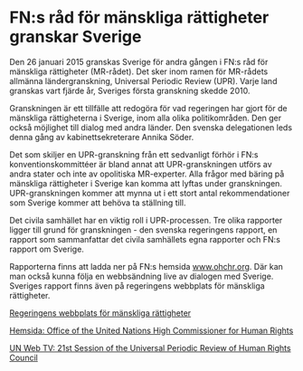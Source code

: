 # FN:s råd för mänskliga rättigheter granskar Sverige

Den 26 januari 2015 granskas Sverige för andra gången i FN:s råd för mänskliga rättigheter (MR-rådet). Det sker inom ramen för MR-rådets allmänna ländergranskning, Universal Periodic Review (UPR). Varje land granskas vart fjärde år, Sveriges första granskning skedde 2010.

Granskningen är ett tillfälle att redogöra för vad regeringen har gjort för de mänskliga rättigheterna i Sverige, inom alla olika politikområden. Den ger också möjlighet till dialog med andra länder. Den svenska delegationen leds denna gång av kabinettsekreterare Annika Söder.

Det som skiljer en UPR-granskning från ett sedvanligt förhör i FN:s konventionskommittéer är bland annat att UPR-granskningen utförs av andra stater och inte av opolitiska MR-experter. Alla frågor med bäring på mänskliga rättigheter i Sverige kan komma att lyftas under granskningen. UPR-granskningen kommer att mynna ut i ett stort antal rekommendationer som Sverige kommer att behöva ta ställning till.

Det civila samhället har en viktig roll i UPR-processen. Tre olika rapporter ligger till grund för granskningen - den svenska regeringens rapport, en rapport som sammanfattar det civila samhällets egna rapporter och FN:s rapport om Sverige.

Rapporterna finns att ladda ner på FN:s hemsida www.ohchr.org. Där kan man också kunna följa en webbsändning live av dialogen med Sverige. Sveriges rapport finns även på regeringens webbplats för mänskliga rättigheter.

[Regeringens webbplats för mänskliga rättigheter](http://www.manskligarattigheter.se/sv/vem-gor-vad/forenta-nationerna/fn-s-rad-for-manskliga-rattigheter)

[Hemsida: Office of the United Nations High Commissioner for Human Rights](http://www.ohchr.org/EN/Pages/WelcomePage.aspx)

[UN Web TV: 21st Session of the Universal Periodic Review of Human Rights Council](http://webtv.un.org/)
